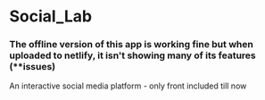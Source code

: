 # Social_Lab

### The offline version of this app is working fine but when uploaded to netlify, it isn't showing many of its features (**issues)

An interactive social media platform - only front included till now
